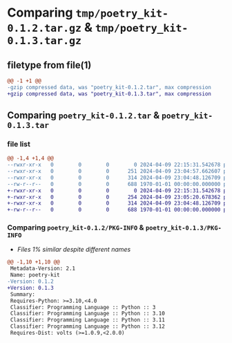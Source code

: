 # Comparing `tmp/poetry_kit-0.1.2.tar.gz` & `tmp/poetry_kit-0.1.3.tar.gz`

## filetype from file(1)

```diff
@@ -1 +1 @@
-gzip compressed data, was "poetry_kit-0.1.2.tar", max compression
+gzip compressed data, was "poetry_kit-0.1.3.tar", max compression
```

## Comparing `poetry_kit-0.1.2.tar` & `poetry_kit-0.1.3.tar`

### file list

```diff
@@ -1,4 +1,4 @@
--rwxr-xr-x   0        0        0        0 2024-04-09 22:15:31.542678 poetry_kit-0.1.2/poetry_kit/__init__.py
--rwxr-xr-x   0        0        0      251 2024-04-09 23:04:57.662607 poetry_kit-0.1.2/pyproject.toml
--rwxr-xr-x   0        0        0      314 2024-04-09 23:04:48.126709 poetry_kit-0.1.2/readme.md
--rw-r--r--   0        0        0      688 1970-01-01 00:00:00.000000 poetry_kit-0.1.2/PKG-INFO
+-rwxr-xr-x   0        0        0        0 2024-04-09 22:15:31.542678 poetry_kit-0.1.3/poetry_kit/__init__.py
+-rwxr-xr-x   0        0        0      254 2024-04-09 23:05:20.678362 poetry_kit-0.1.3/pyproject.toml
+-rwxr-xr-x   0        0        0      314 2024-04-09 23:04:48.126709 poetry_kit-0.1.3/readme.md
+-rw-r--r--   0        0        0      688 1970-01-01 00:00:00.000000 poetry_kit-0.1.3/PKG-INFO
```

### Comparing `poetry_kit-0.1.2/PKG-INFO` & `poetry_kit-0.1.3/PKG-INFO`

 * *Files 1% similar despite different names*

```diff
@@ -1,10 +1,10 @@
 Metadata-Version: 2.1
 Name: poetry-kit
-Version: 0.1.2
+Version: 0.1.3
 Summary: 
 Requires-Python: >=3.10,<4.0
 Classifier: Programming Language :: Python :: 3
 Classifier: Programming Language :: Python :: 3.10
 Classifier: Programming Language :: Python :: 3.11
 Classifier: Programming Language :: Python :: 3.12
 Requires-Dist: volts (>=1.0.9,<2.0.0)
```

